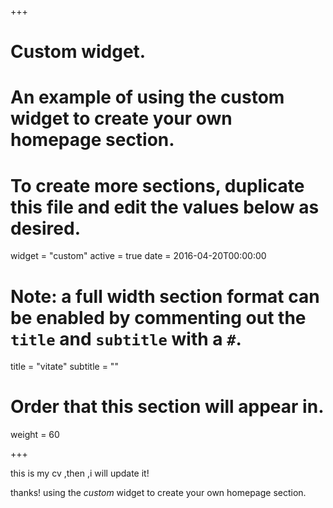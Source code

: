 +++
# Custom widget.
# An example of using the custom widget to create your own homepage section.
# To create more sections, duplicate this file and edit the values below as desired.
widget = "custom"
active = true
date = 2016-04-20T00:00:00

# Note: a full width section format can be enabled by commenting out the `title` and `subtitle` with a `#`.
title = "vitate"
subtitle = ""

# Order that this section will appear in.
weight = 60

+++

this is my cv ,then ,i will update it!

thanks! using the *custom* widget to create your own homepage section.

